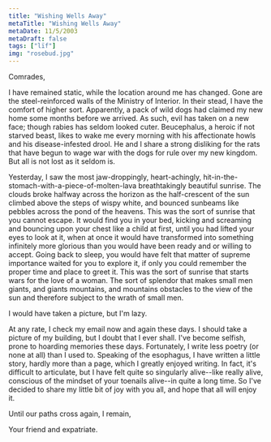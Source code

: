 ```yaml
---
title: "Wishing Wells Away"
metaTitle: "Wishing Wells Away"
metaDate: 11/5/2003
metaDraft: false
tags: ["lïf"]
img: "rosebud.jpg"
---
```


Comrades,

I have remained static, while the location around me has changed. Gone are the steel-reinforced walls of the Ministry of Interior. In their stead, I have the comfort of higher sort. Apparently, a pack of wild dogs had claimed my new home some months before we arrived. As such, evil has taken on a new face; though rabies has seldom looked cuter. Beucephalus, a heroic if not starved beast, likes to wake me every morning with his affectionate howls and his disease-infested drool. He and I share a strong disliking for the rats that have begun to wage war with the dogs for rule over my new kingdom. But all is not lost as it seldom is.

Yesterday, I saw the most jaw-droppingly, heart-achingly, hit-in-the-stomach-with-a-piece-of-molten-lava breathtakingly beautiful sunrise. The clouds broke halfway across the horizon as the half-crescent of the sun climbed above the steps of wispy white, and bounced sunbeams like pebbles across the pond of the heavens. This was the sort of sunrise that you cannot escape. It would find you in your bed, kicking and screaming and bouncing upon your chest like a child at first, until you had lifted your eyes to look at it, when at once it would have transformed into something infinitely more glorious than you would have been ready and or willing to accept. Going back to sleep, you would have felt that matter of supreme importance waited for you to explore it, if only you could remember the proper time and place to greet it. This was the sort of sunrise that starts wars for the love of a woman. The sort of splendor that makes small men giants, and giants mountains, and mountains obstacles to the view of the sun and therefore subject to the wrath of small men.

I would have taken a picture, but I'm lazy.

At any rate, I check my email now and again these days. I should take a picture of my building, but I doubt that I ever shall. I've become selfish, prone to hoarding memories these days. Fortunately, I write less poetry (or none at all) than I used to. Speaking of the esophagus, I have written a little story, hardly more than a page, which I greatly enjoyed writing. In fact, it's difficult to articulate, but I have felt quite so singularly alive--like really alive, conscious of the mindset of your toenails alive--in quite a long time. So I've decided to share my little bit of joy with you all, and hope that all will enjoy it.

Until our paths cross again, I remain,

Your friend and expatriate.
